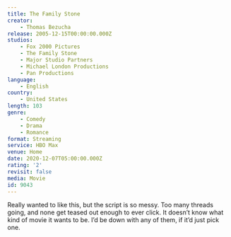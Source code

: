 ```yaml
---
title: The Family Stone
creator:
    - Thomas Bezucha
release: 2005-12-15T00:00:00.000Z
studios:
    - Fox 2000 Pictures
    - The Family Stone
    - Major Studio Partners
    - Michael London Productions
    - Pan Productions
language:
    - English
country:
    - United States
length: 103
genre:
    - Comedy
    - Drama
    - Romance
format: Streaming
service: HBO Max
venue: Home
date: 2020-12-07T05:00:00.000Z
rating: '2'
revisit: false
media: Movie
id: 9043
---
```


Really wanted to like this, but the script is so messy. Too many threads going, and none get teased out enough to ever click. It doesn’t know what kind of movie it wants to be. I’d be down with any of them, if it’d just pick one.
